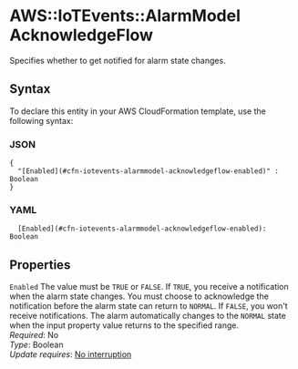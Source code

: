 # AWS::IoTEvents::AlarmModel AcknowledgeFlow<a name="aws-properties-iotevents-alarmmodel-acknowledgeflow"></a>

Specifies whether to get notified for alarm state changes\.

## Syntax<a name="aws-properties-iotevents-alarmmodel-acknowledgeflow-syntax"></a>

To declare this entity in your AWS CloudFormation template, use the following syntax:

### JSON<a name="aws-properties-iotevents-alarmmodel-acknowledgeflow-syntax.json"></a>

```
{
  "[Enabled](#cfn-iotevents-alarmmodel-acknowledgeflow-enabled)" : Boolean
}
```

### YAML<a name="aws-properties-iotevents-alarmmodel-acknowledgeflow-syntax.yaml"></a>

```
  [Enabled](#cfn-iotevents-alarmmodel-acknowledgeflow-enabled): Boolean
```

## Properties<a name="aws-properties-iotevents-alarmmodel-acknowledgeflow-properties"></a>

`Enabled` <a name="cfn-iotevents-alarmmodel-acknowledgeflow-enabled"></a>
The value must be `TRUE` or `FALSE`\. If `TRUE`, you receive a notification when the alarm state changes\. You must choose to acknowledge the notification before the alarm state can return to `NORMAL`\. If `FALSE`, you won't receive notifications\. The alarm automatically changes to the `NORMAL` state when the input property value returns to the specified range\.  
_Required_: No  
_Type_: Boolean  
_Update requires_: [No interruption](https://docs.aws.amazon.com/AWSCloudFormation/latest/UserGuide/using-cfn-updating-stacks-update-behaviors.html#update-no-interrupt)
